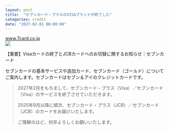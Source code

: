 ```yaml
---
layout: post
title:  "セブンカード・プラスのVISAブランドが終了した"
categories: credit
date: "2027-02-01 00:00:00"
---
```



<div class="card">
  <a href="https://www.7card.co.jp/service/brand_kirikae.html"></a>
  <div class="card__header">
    <a href="https://www.7card.co.jp/service/brand_kirikae.html">www.7card.co.jp</a>
  </div>
  <div class="card__image">
    <img src="https://www.7card.co.jp/resource201801/img/ogp_image.jpg">
  </div>
  <div class="card__title">
    <p>【重要】Visaカードの終了とJCBカードへのお切替に関するお知らせ｜セブンカード</p>
  </div>
  <div class="card__description">
    <p>セブンカードの基本サービスや追加カード、セブンカード（ゴールド）についてご案内します。セブンカードはセブン＆アイのクレジットカードです。</p>
  </div>
</div>


> 2027年2月をもちまして、セブンカード・プラス（Visa）／セブンカード（Visa）のサービスを終了させていただきます。
> 
> 2025年9月以降に順次、セブンカード・プラス（JCB）／セブンカード（JCB）のカードをお届けいたします。
> 
> ご理解のほど、何卒よろしくお願いいたします。

